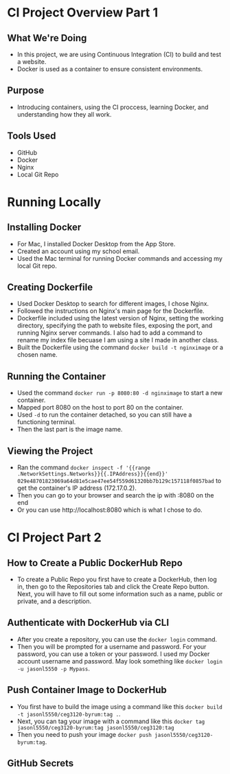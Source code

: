 # CI Project Overview Part 1

## What We're Doing
- In this project, we are using Continuous Integration (CI) to build and test a website.
- Docker is used as a container to ensure consistent environments.

## Purpose
- Introducing containers, using the CI proccess, learning Docker, and understanding how they all work.

## Tools Used
- GitHub
- Docker
- Nginx
- Local Git Repo

# Running Locally

## Installing Docker
- For Mac, I installed Docker Desktop from the App Store.
- Created an account using my school email.
- Used the Mac terminal for running Docker commands and accessing my local Git repo.

## Creating Dockerfile
- Used Docker Desktop to search for different images, I chose Nginx.
- Followed the instructions on Nginx's main page for the Dockerfile.
- Dockerfile included using the latest version of Nginx, setting the working directory, specifying the path to website files, exposing the port, and running Nginx server commands. I also had to add a command to rename my index file becuase I am using a site I made in another class.
- Built the Dockerfile using the command `docker build -t nginximage` or a chosen name.

## Running the Container
- Used the command `docker run -p 8080:80 -d nginximage` to start a new container.
- Mapped port 8080 on the host to port 80 on the container.
- Used `-d` to run the container detached, so you can still have a functioning terminal.
- Then the last part is the image name.

## Viewing the Project
- Ran the command `docker inspect -f '{{range .NetworkSettings.Networks}}{{.IPAddress}}{{end}}' 029e48701823069a64d81e5cae47ee54f559d61320bb7b129c157118f0857bad` to get the container's IP address (172.17.0.2).
- Then you can go to your browser and search the ip with :8080 on the end
- Or you can use http://localhost:8080 which is what I chose to do.

# CI Project Part 2

## How to Create a Public DockerHub Repo
- To create a Public Repo you first have to create a DockerHub, then log in, then go to the Repositories tab and click the Create Repo button. Next, you will have to fill out some information such as a name, public or private, and a description.

## Authenticate with DockerHub via CLI
- After you create a repository, you can use the `docker login` command.
- Then you will be prompted for a username and password. For your password, you can use a token or your password. I used my Docker account username and password. May look something like `docker login -u jasonl5550 -p Mypass`.

## Push Container Image to DockerHub
- You first have to build the image using a command like this `docker build -t jasonl5550/ceg3120-byrum:tag .`.
- Next, you can tag your image with a command like this `docker tag jasonl5550/ceg3120-byrum:tag jasonl5550/ceg3120:tag`
- Then you need to push your image `docker push jasonl5550/ceg3120-byrum:tag`.

## GitHub Secrets
